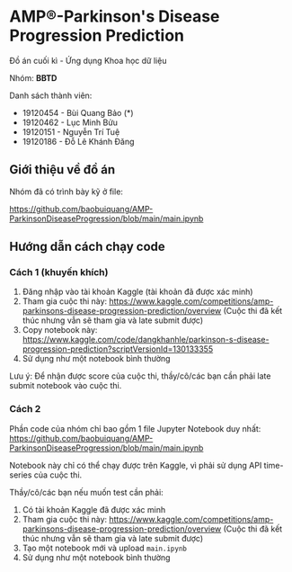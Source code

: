 # AMP®-Parkinson's Disease Progression Prediction

Đồ án cuối kì - Ứng dụng Khoa học dữ liệu

Nhóm: **BBTD**

Danh sách thành viên:

* 19120454 - Bùi Quang Bảo (*)
* 19120462 - Lục Minh Bửu
* 19120151 - Nguyễn Trí Tuệ
* 19120186 - Đỗ Lê Khánh Đăng

## Giới thiệu về đồ án

Nhóm đã có trình bày kỹ ở file:

https://github.com/baobuiquang/AMP-ParkinsonDiseaseProgression/blob/main/main.ipynb


## Hướng dẫn cách chạy code

### Cách 1 (khuyến khích)

1. Đăng nhập vào tài khoản Kaggle (tài khoản đã được xác minh)
2. Tham gia cuộc thi này: https://www.kaggle.com/competitions/amp-parkinsons-disease-progression-prediction/overview (Cuộc thi đã kết thúc nhưng vẫn sẽ tham gia và late submit được)
3. Copy notebook này: https://www.kaggle.com/code/dangkhanhle/parkinson-s-disease-progression-prediction?scriptVersionId=130133355
4. Sử dụng như một notebook bình thường

Lưu ý: Để nhận được score của cuộc thi, thầy/cô/các bạn cần phải late submit notebook vào cuộc thi.

### Cách 2

Phần code của nhóm chỉ bao gồm 1 file Jupyter Notebook duy nhất: https://github.com/baobuiquang/AMP-ParkinsonDiseaseProgression/blob/main/main.ipynb

Notebook này chỉ có thể chạy được trên Kaggle, vì phải sử dụng API time-series của cuộc thi.

Thầy/cô/các bạn nếu muốn test cần phải:
1. Có tài khoản Kaggle đã được xác minh
2. Tham gia cuộc thi này: https://www.kaggle.com/competitions/amp-parkinsons-disease-progression-prediction/overview (Cuộc thi đã kết thúc nhưng vẫn sẽ tham gia và late submit được)
3. Tạo một notebook mới và upload `main.ipynb`
4. Sử dụng như một notebook bình thường
